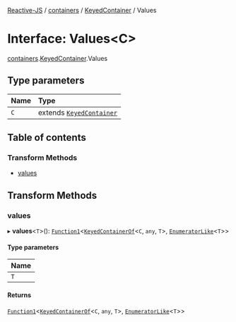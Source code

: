 [Reactive-JS](../README.md) / [containers](../modules/containers.md) / [KeyedContainer](../modules/containers.KeyedContainer.md) / Values

# Interface: Values<C\>

[containers](../modules/containers.md).[KeyedContainer](../modules/containers.KeyedContainer.md).Values

## Type parameters

| Name | Type |
| :------ | :------ |
| `C` | extends [`KeyedContainer`](containers.KeyedContainer-1.md) |

## Table of contents

### Transform Methods

- [values](containers.KeyedContainer.Values.md#values)

## Transform Methods

### values

▸ **values**<`T`\>(): [`Function1`](../modules/functions.md#function1)<[`KeyedContainerOf`](../modules/containers.md#keyedcontainerof)<`C`, `any`, `T`\>, [`EnumeratorLike`](containers.EnumeratorLike.md)<`T`\>\>

#### Type parameters

| Name |
| :------ |
| `T` |

#### Returns

[`Function1`](../modules/functions.md#function1)<[`KeyedContainerOf`](../modules/containers.md#keyedcontainerof)<`C`, `any`, `T`\>, [`EnumeratorLike`](containers.EnumeratorLike.md)<`T`\>\>
